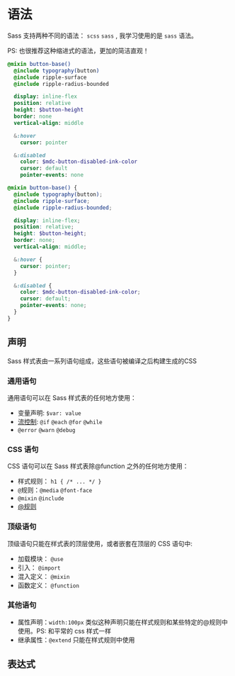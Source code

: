 # 语法

Sass 支持两种不同的语法： `scss` `sass` , 我学习使用的是 `sass` 语法。

PS: 也很推荐这种缩进式的语法，更加的简洁直观！

<CodeGroup>
<CodeGroupItem title="sass" active>

```sass
@mixin button-base()
  @include typography(button)
  @include ripple-surface
  @include ripple-radius-bounded

  display: inline-flex
  position: relative
  height: $button-height
  border: none
  vertical-align: middle

  &:hover
    cursor: pointer

  &:disabled
    color: $mdc-button-disabled-ink-color
    cursor: default
    pointer-events: none
```

  </CodeGroupItem>
  <CodeGroupItem title="scss">

```scss
@mixin button-base() {
  @include typography(button);
  @include ripple-surface;
  @include ripple-radius-bounded;

  display: inline-flex;
  position: relative;
  height: $button-height;
  border: none;
  vertical-align: middle;

  &:hover {
    cursor: pointer;
  }

  &:disabled {
    color: $mdc-button-disabled-ink-color;
    cursor: default;
    pointer-events: none;
  }
}
```

  </CodeGroupItem>
</CodeGroup>

## 声明

Sass 样式表由一系列语句组成，这些语句被编译之后构建生成的CSS

### 通用语句

通用语句可以在 Sass 样式表的任何地方使用：

- 变量声明: `$var: value`
- [流控制](/css/sass/documentation/at-rules.md#流控制): `@if` `@each` `@for` `@while`
- `@error` `@warn` `@debug`

### CSS 语句

CSS 语句可以在 Sass 样式表除@function 之外的任何地方使用：

- 样式规则： `h1 { /* ... */ }`
- `@`规则：`@media` `@font-face`
- `@mixin` `@include`
- [@规则](/css/sass/documentation/at-rules.md#@规则)

### 顶级语句

顶级语句只能在样式表的顶层使用，或者嵌套在顶层的 CSS 语句中:

- 加载模块： `@use`
- 引入： `@import`
- 混入定义： `@mixin`
- 函数定义： `@function`

### 其他语句

- 属性声明：`width:100px` 类似这种声明只能在样式规则和某些特定的@规则中使用。PS: 和平常的 css 样式一样
- 继承属性：`@extend` 只能在样式规则中使用

## 表达式
